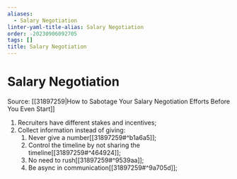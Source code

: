 ```yaml
---
aliases:
  - Salary Negotiation
linter-yaml-title-alias: Salary Negotiation
order: -20230906092705
tags: []
title: Salary Negotiation
---
```


# Salary Negotiation

Source: [[31897259|How to Sabotage Your Salary Negotiation Efforts Before You Even Start]]

1. Recruiters have different stakes and incentives;
2. Collect information instead of giving:
	1. Never give a number[[31897259#^b1a6a5]];
	2. Control the timeline by not sharing the timeline[[31897259#^464924]];
	3. No need to rush[[31897259#^9539aa]];
	4. Be async in communication[[31897259#^9a705d]];